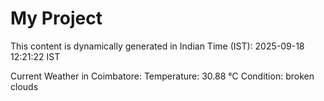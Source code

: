 # My Project

This content is dynamically generated in Indian Time (IST): 2025-09-18 12:21:22 IST


Current Weather in Coimbatore:
Temperature: 30.88 °C
Condition: broken clouds
